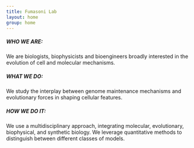 ```yaml
---
title: Fumasoni Lab
layout: home
group: home
---
```

<h5><i>WHO WE ARE:</i></h5> We are biologists, biophysicists and bioengineers broadly interested in the evolution of cell and molecular mechanisms. <br>
<h5><i>WHAT WE DO:</i></h5> We study the interplay between genome maintenance mechanisms and evolutionary forces in shaping cellular features.<br>
<h5><i>HOW WE DO IT:</i></h5> We use a multidisciplinary approach, integrating molecular, evolutionary, biophysical, and synthetic biology. We leverage quantitative methods to distinguish between different classes of models. 
